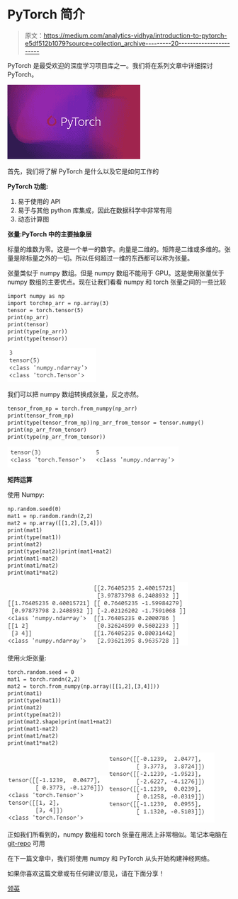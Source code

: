 # PyTorch 简介

> 原文：<https://medium.com/analytics-vidhya/introduction-to-pytorch-e5df512b1079?source=collection_archive---------20----------------------->

PyTorch 是最受欢迎的深度学习项目库之一。我们将在系列文章中详细探讨 PyTorch。

![](img/fe8b2d588ff73122f7780a649ae5b4f2.png)

首先，我们将了解 PyTorch 是什么以及它是如何工作的

**PyTorch 功能:**

1.  易于使用的 API
2.  易于与其他 python 库集成，因此在数据科学中非常有用
3.  动态计算图

**张量:PyTorch 中的主要抽象层**

标量的维数为零。这是一个单一的数字。向量是二维的。矩阵是二维或多维的。张量是除标量之外的一切。所以任何超过一维的东西都可以称为张量。

张量类似于 numpy 数组。但是 numpy 数组不能用于 GPU。这是使用张量优于 numpy 数组的主要优点。现在让我们看看 numpy 和 torch 张量之间的一些比较

```
import numpy as np
import torchnp_arr = np.array(3)
tensor = torch.tensor(5)
print(np_arr)
print(tensor)
print(type(np_arr))
print(type(tensor))
```

![](img/223f076a37ec81bda481a102c3302de1.png)

我们可以把 numpy 数组转换成张量，反之亦然。

```
tensor_from_np = torch.from_numpy(np_arr)
print(tensor_from_np)
print(type(tensor_from_np))np_arr_from_tensor = tensor.numpy()
print(np_arr_from_tensor)
print(type(np_arr_from_tensor))
```

![](img/772664ef9b70f6528c2f2ab7b94702ba.png)![](img/23bbf2433feb38c49039869e8c904919.png)

**矩阵运算**

使用 Numpy:

```
np.random.seed(0)
mat1 = np.random.randn(2,2)
mat2 = np.array([[1,2],[3,4]])
print(mat1)
print(type(mat1))
print(mat2)
print(type(mat2))print(mat1+mat2)
print(mat1-mat2)
print(mat1/mat2)
print(mat1*mat2)
```

![](img/3ca78e5abaff29da54eccd2aca7332c4.png)![](img/219f8a6ae9a5f53d5dfe2d92970828d4.png)

使用火炬张量:

```
torch.random.seed = 0
mat1 = torch.randn(2,2)
mat2 = torch.from_numpy(np.array([[1,2],[3,4]]))
print(mat1)
print(type(mat1))
print(mat2)
print(type(mat2))
print(mat2.shape)print(mat1+mat2)
print(mat1-mat2)
print(mat1/mat2)
print(mat1*mat2)
```

![](img/a347b6a8b7b8f37983953b96ec1e60c6.png)![](img/d61431879fdc35e5cf926dbf1b88570d.png)

正如我们所看到的，numpy 数组和 torch 张量在用法上非常相似。笔记本电脑在 [git-repo](https://github.com/sarang0909/Explore-PyTorch/blob/master/intro_PyTorch.ipynb) 可用

在下一篇文章中，我们将使用 numpy 和 PyTorch 从头开始构建神经网络。

如果你喜欢这篇文章或有任何建议/意见，请在下面分享！

[领英](https://www.linkedin.com/in/sarang-mete-6797065a/)